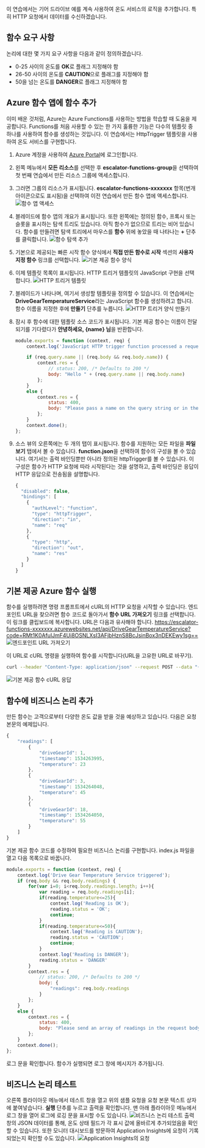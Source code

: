이 연습에서는 기어 드라이브 예를 계속 사용하여 온도 서비스의 로직을 추가합니다. 특히 HTTP 요청에서 데이터를 수신하겠습니다.

## <a name="function-requirements"></a>함수 요구 사항
논리에 대한 몇 가지 요구 사항을 다음과 같이 정의하겠습니다.
- 0-25 사이의 온도를 **OK**로 플래그 지정해야 함
- 26-50 사이의 온도를 **CAUTION**으로 플래그를 지정해야 함
- 50을 넘는 온도를 **DANGER**로 플래그 지정해야 함

## <a name="adding-a-function-to-an-azure-function-app"></a>Azure 함수 앱에 함수 추가

이미 배운 것처럼, Azure는 Azure Functions를 사용하는 방법을 학습할 때 도움을 제공합니다. Functions를 처음 사용할 수 있는 한 가지 훌륭한 기능은 다수의 템플릿 중 하나를 사용하여 함수를 생성하는 것입니다. 이 연습에서는 HttpTrigger 템플릿을 사용하여 온도 서비스를 구현합니다.

1. Azure 계정을 사용하여 [Azure Portal](https://portal.azure.com)에 로그인합니다.
1. 왼쪽 메뉴에서 **모든 리소스**를 선택한 후 **escalator-functions-group**을 선택하여 첫 번째 연습에서 만든 리소스 그룹에 액세스합니다.
1. 그러면 그룹의 리소스가 표시됩니다. **escalator-functions-xxxxxxx** 항목(번개 아이콘으로도 표시됨)을 선택하여 이전 연습에서 만든 함수 앱에 액세스합니다.
  ![함수 앱 액세스](../images/6-access-function-app.png)
1. 블레이드에 함수 앱의 개요가 표시됩니다. 또한 왼쪽에는 정의된 함수, 프록시 또는 슬롯을 표시하는 탐색 트리도 있습니다. 아직 함수가 없으므로 트리는 비어 있습니다. 함수를 만들려면 탐색 트리에서 마우스를 **함수** 위에 놓았을 때 나타나는 **+** 단추를 클릭합니다.
  ![함수 탐색 추가](../images/5-function-add-button.png)
1. 기본으로 제공되는 빠른 시작 함수 양식에서 **직접 만든 함수로 시작** 섹션의 **사용자 지정 함수** 링크를 선택합니다.
  ![기본 제공 함수 양식](../images/6-custom-function.png)
1. 이제 템플릿 목록이 표시됩니다. HTTP 트리거 템플릿의 JavaScript 구현을 선택합니다.
  ![HTTP 트리거 템플릿](../images/6-httptrigger-template.png)
1. 블레이드가 나타나며, 여기서 생성할 템플릿을 정의할 수 있습니다. 이 연습에서는 **DriveGearTemperatureService**라는 JavaScript 함수를 생성하려고 합니다. 함수 이름을 지정한 후에 **만들기** 단추를 누릅니다.
  ![HTTP 트리거 양식 만들기](../images/6-create-httptrigger-form.png)
1. 잠시 후 함수에 대한 템플릿 소스 코드가 표시됩니다. 기본 제공 함수는 이름이 전달되기를 기다렸다가 **안녕하세요, {name} 님**을 반환합니다.

    ```javascript
    module.exports = function (context, req) {
        context.log('JavaScript HTTP trigger function processed a request.');

        if (req.query.name || (req.body && req.body.name)) {
            context.res = {
                // status: 200, /* Defaults to 200 */
                body: "Hello " + (req.query.name || req.body.name)
            };
        }
        else {
            context.res = {
                status: 400,
                body: "Please pass a name on the query string or in the request body"
            };
        }
        context.done();
    };
    ```

1. 소스 뷰의 오른쪽에는 두 개의 탭이 표시됩니다. 함수를 지원하는 모든 파일을 **파일 보기** 탭에서 볼 수 있습니다. **function.json**을 선택하여 함수의 구성을 볼 수 있습니다. 여기서는 출력 바인딩뿐만 아니라 정의된 httpTrigger를 볼 수 있습니다. 이 구성은 함수가 HTTP 요청에 따라 시작된다는 것을 설명하고, 출력 바인딩은 응답이 HTTP 응답으로 전송됨을 설명합니다.

    ```javascript
    {
      "disabled": false,
      "bindings": [
        {
          "authLevel": "function",
          "type": "httpTrigger",
          "direction": "in",
          "name": "req"
        },
        {
          "type": "http",
          "direction": "out",
          "name": "res"
        }
      ]
    }
    ```

## <a name="running-the-premade-azure-function"></a>기본 제공 Azure 함수 실행

함수를 실행하려면 명령 프롬프트에서 cURL의 HTTP 요청을 시작할 수 있습니다. 엔드포인트 URL을 찾으려면 함수 코드로 돌아가서 **함수 URL 가져오기** 링크를 선택합니다. 이 링크를 클립보드에 복사합니다.  URL은 다음과 유사해야 합니다. https://escalator-functions-xxxxxxx.azurewebsites.net/api/DriveGearTemperatureService?code=RMt1K0AfulJmF4Ui8OSNLXsI3AFjbHznS8BcJsinBox3nDEKEwy1sg== ![엔드포인트 URL 가져오기](../images/6-get-function-url.png)

이 URL로 cURL 명령을 실행하여 함수를 시작합니다(URL을 고유한 URL로 바꾸기).

```bash
curl --header "Content-Type: application/json" --request POST --data "{\"name\": \"Azure Function\"}" https://escalator-functions-xxxxxxx.azurewebsites.net/api/DriveGearTemperatureService?code=RMt1K0AfulJmF4Ui8OSNLXsI3AFjbHznS8BcJsinBox3nDEKEwy1sg==
```

![기본 제공 함수 cURL 응답](../images/6-premadefunction-curl.png)

## <a name="adding-business-logic-to-the-function"></a>함수에 비즈니스 논리 추가

만든 함수는 고객으로부터 다양한 온도 값을 받을 것을 예상하고 있습니다. 다음은 요청 본문의 예제입니다.

```javascript
{
    "readings": [
        {
            "driveGearId": 1,
            "timestamp": 1534263995,
            "temperature": 23
        },
        {
            "driveGearId": 3,
            "timestamp": 1534264048,
            "temperature": 45
        },
        {
            "driveGearId": 18,
            "timestamp": 1534264050,
            "temperature": 55
        }
    ]
}
```

기본 제공 함수 코드를 수정하여 필요한 비즈니스 논리를 구현합니다. index.js 파일을 열고 다음 목록으로 바꿉니다.

```javascript
module.exports = function (context, req) {
    context.log('Drive Gear Temperature Service triggered');
    if (req.body && req.body.readings) {
        for(var i=0; i<req.body.readings.length; i++){
            var reading = req.body.readings[i];
            if(reading.temperature<=25){
                context.log('Reading is OK');
                reading.status = 'OK';
                continue;
            }
            if(reading.temperature<=50){
                context.log('Reading is CAUTION');
                reading.status = 'CAUTION';
                continue;
            }
            context.log('Reading is DANGER');
            reading.status = 'DANGER'
        }
        context.res = {
            // status: 200, /* Defaults to 200 */
            body: {
                "readings": req.body.readings
            }
        };
    }
    else {
        context.res = {
            status: 400,
            body: "Please send an array of readings in the request body"
        };
    }
    context.done();
};
```

로그 문을 확인합니다. 함수가 실행되면 로그 창에 메시지가 추가됩니다.

## <a name="testing-your-business-logic"></a>비즈니스 논리 테스트

오른쪽 플라이아웃 메뉴에서 테스트 창을 열고 위의 샘플 요청을 요청 본문 텍스트 상자에 붙여넣습니다. **실행** 단추를 누르고 출력을 확인합니다. 맨 아래 플라이아웃 메뉴에서 로그 창을 열어 로그에 로깅 문을 표시할 수도 있습니다.
![비즈니스 논리 테스트](../images/6-portal-testing.png) 출력 창의 JSON 데이터를 통해, 온도 상태 필드가 각 표시 값에 올바르게 추가되었음을 확인할 수 있습니다. 또한 모니터 대시보드를 방문하여 Application Insights에 요청이 기록되었는지 확인할 수도 있습니다.
![Application Insights의 요청](../images/6-app-insights.png)
